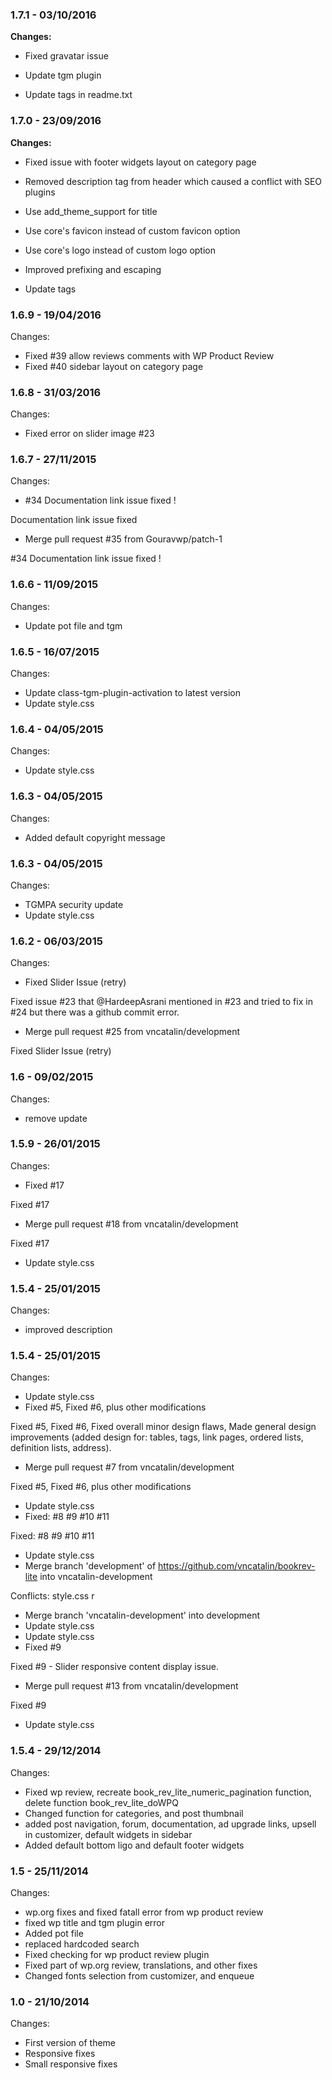 
### 1.7.1 - 03/10/2016
**Changes:** 
- Fixed gravatar issue
- Update tgm plugin
- Update tags in readme.txt

### 1.7.0 - 23/09/2016
**Changes:** 
- Fixed issue with footer widgets layout on category page
- Removed description tag from header which caused a conflict with SEO plugins
- Use add_theme_support for title
- Use core's favicon instead of custom favicon option
- Use core's logo instead of custom logo option
- Improved prefixing and escaping
- Update tags


### 1.6.9 - 19/04/2016

 Changes: 


 * Fixed #39 allow reviews comments with WP Product Review
 * Fixed #40 sidebar layout on category page


### 1.6.8 - 31/03/2016

 Changes: 


 * Fixed error on slider image #23


### 1.6.7 - 27/11/2015

 Changes: 


 * #34 Documentation link issue fixed !

Documentation link issue fixed
 * Merge pull request #35 from Gouravwp/patch-1

#34 Documentation link issue fixed !


### 1.6.6 - 11/09/2015

 Changes: 


 * Update pot file and tgm


### 1.6.5 - 16/07/2015

 Changes: 


 * Update class-tgm-plugin-activation to latest version
 * Update style.css


### 1.6.4 - 04/05/2015

 Changes: 


 * Update style.css


### 1.6.3 - 04/05/2015

 Changes: 


 * Added default copyright message


### 1.6.3 - 04/05/2015

 Changes: 


 * TGMPA security update
 * Update style.css


### 1.6.2 - 06/03/2015

 Changes: 


 * Fixed Slider Issue (retry)

Fixed issue #23 that @HardeepAsrani mentioned in #23 and tried to fix in
#24 but there was a github commit error.
 * Merge pull request #25 from vncatalin/development

Fixed Slider Issue (retry)


### 1.6 - 09/02/2015

 Changes: 


 * remove update


### 1.5.9 - 26/01/2015

 Changes: 


 * Fixed #17

Fixed #17
 * Merge pull request #18 from vncatalin/development

Fixed #17
 * Update style.css


### 1.5.4 - 25/01/2015

 Changes: 


 * improved description


### 1.5.4 - 25/01/2015

 Changes: 


 * Update style.css
 * Fixed #5, Fixed #6, plus other modifications

Fixed #5, Fixed #6, Fixed overall minor design flaws, Made general
design improvements (added design for: tables, tags, link pages, ordered
lists, definition lists, address).
 * Merge pull request #7 from vncatalin/development

Fixed #5, Fixed #6, plus other modifications
 * Update style.css
 * Fixed: #8 #9 #10 #11

Fixed: #8 #9 #10 #11
 * Update style.css
 * Merge branch 'development' of https://github.com/vncatalin/bookrev-lite into vncatalin-development

Conflicts:
	style.css
r
 * Merge branch 'vncatalin-development' into development
 * Update style.css
 * Update style.css
 * Fixed #9

Fixed #9 - Slider responsive content display issue.
 * Merge pull request #13 from vncatalin/development

Fixed #9
 * Update style.css


### 1.5.4 - 29/12/2014

 Changes: 


 * Fixed wp review, recreate book_rev_lite_numeric_pagination function, delete function book_rev_lite_doWPQ
 * Changed function for categories, and post thumbnail
 * added post navigation, forum, documentation, ad upgrade links, upsell in customizer, default widgets in sidebar
 * Added default bottom ligo and default footer widgets


### 1.5 - 25/11/2014

 Changes: 


 * wp.org fixes and fixed fatall error from wp product review
 * fixed wp title and tgm plugin error
 * Added pot file
 * replaced hardcoded search
 * Fixed checking for wp product review plugin
 * Fixed part of wp.org review, translations, and other fixes
 * Changed fonts selection from customizer, and enqueue


### 1.0 - 21/10/2014

 Changes: 


 * First version of theme
 * Responsive fixes
 * Small responsive fixes
